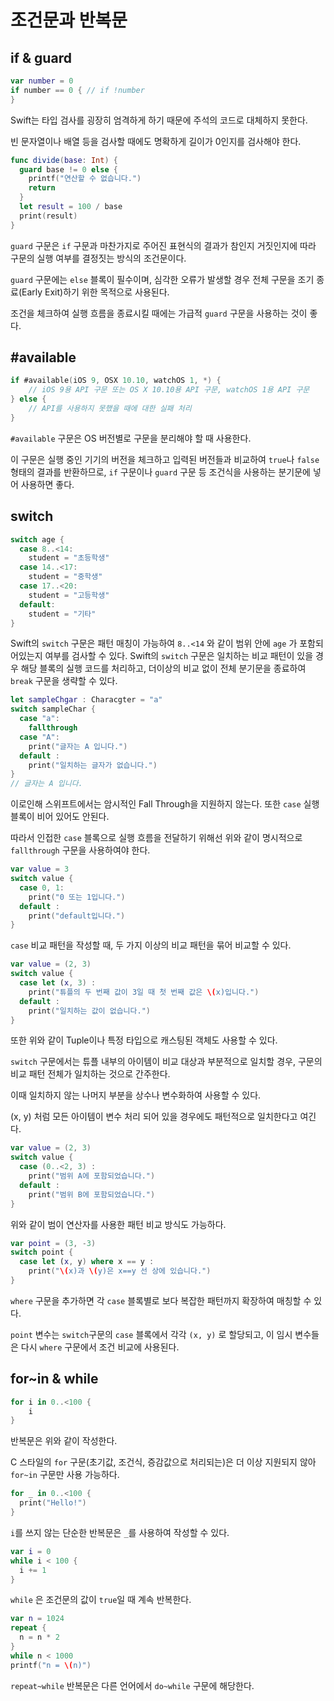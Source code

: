 # 조건문과 반복문

## if & guard

```swift
var number = 0
if number == 0 { // if !number
}
```

Swift는 타입 검사를 굉장히 엄격하게 하기 때문에 주석의 코드로 대체하지 못한다.

빈 문자열이나 배열 등을 검사할 때에도 명확하게 길이가 0인지를 검사해야 한다.

```swift
func divide(base: Int) {
  guard base != 0 else {
    printf("연산할 수 없습니다.")
    return
  }
  let result = 100 / base
  print(result)
}
```

`guard` 구문은 `if` 구문과 마찬가지로 주어진 표현식의 결과가 참인지 거짓인지에 따라 구문의 실행 여부를 결정짓는 방식의 조건문이다.

`guard` 구문에는 `else` 블록이 필수이며, 심각한 오류가 발생할 경우 전체 구문을 조기 종료(Early Exit)하기 위한 목적으로 사용된다.

조건을 체크하여 실행 흐름을 종료시킬 때에는 가급적 `guard` 구문을 사용하는 것이 좋다.

## #available

```swift
if #available(iOS 9, OSX 10.10, watchOS 1, *) {
	// iOS 9용 API 구문 또는 OS X 10.10용 API 구문, watchOS 1용 API 구문
} else {
	// API를 사용하지 못했을 때에 대한 실패 처리
}
```

`#available` 구문은 OS 버전별로 구문을 분리해야 할 때 사용한다.

이 구문은 실행 중인 기기의 버전을 체크하고 입력된 버전들과 비교하여 `true`나 `false` 형태의 결과를 반환하므로, `if` 구문이나 `guard` 구문 등 조건식을 사용하는 분기문에 넣어 사용하면 좋다.

## switch

```swift
switch age {
  case 8..<14:
  	student = "초등학생"
  case 14..<17:
  	student = "중학생"
  case 17..<20:
  	student = "고등학생"
  default:
  	student = "기타"
}
```

Swift의 `switch` 구문은 패턴 매칭이 가능하여 `8..<14` 와 같이 범위 안에 `age` 가 포함되어있는지 여부를 검사할 수 있다.
Swift의 `switch` 구문은 일치하는 비교 패턴이 있을 경우 해당 블록의 실행 코드를 처리하고, 더이상의 비교 없이 전체 분기문을 종료하여 `break` 구문을 생략할 수 있다.

```swift
let sampleChgar : Characgter = "a"
switch sampleChar {
  case "a":
  	fallthrough
  case "A":
  	print("글자는 A 입니다.")
  default :
  	print("일치하는 글자가 없습니다.")
}
// 글자는 A 입니다.
```

이로인해 스위프트에서는 암시적인 Fall Through을 지원하지 않는다. 또한 `case` 실행 블록이 비어 있어도 안된다.

따라서 인접한 `case` 블록으로 실행 흐름을 전달하기 위해선 위와 같이 명시적으로 `fallthrough` 구문을 사용하여야 한다.

```swift
var value = 3
switch value {
  case 0, 1:
  	print("0 또는 1입니다.")
  default :
  	print("default입니다.")
}
```

`case` 비교 패턴을 작성할 때, 두 가지 이상의 비교 패턴을 묶어 비교할 수 있다.

```swift
var value = (2, 3)
switch value {
  case let (x, 3) :
  	print("튜플의 두 번째 값이 3일 때 첫 번째 값은 \(x)입니다.")
  default :
  	print("일치하는 값이 없습니다.")
}
```

또한 위와 같이 Tuple이나 특정 타입으로 캐스팅된 객체도 사용할 수 있다.

`switch` 구문에서는 튜플 내부의 아이템이 비교 대상과 부분적으로 일치할 경우, 구문의 비교 패턴 전체가 일치하는 것으로 간주한다.

이때 일치하지 않는 나머지 부분을 상수나 변수화하여 사용할 수 있다. 

(x, y) 처럼 모든 아이템이 변수 처리 되어 있을 경우에도 패턴적으로 일치한다고 여긴다.

```swift
var value = (2, 3)
switch value {
  case (0..<2, 3) :
  	print("범위 A에 포함되었습니다.")
  default :
  	print("범위 B에 포함되었습니다.")
}
```

위와 같이 범이 연산자를 사용한 패턴 비교 방식도 가능하다.

```swift
var point = (3, -3)
switch point {
  case let (x, y) where x == y :
  	print("\(x)과 \(y)은 x==y 선 상에 있습니다.")
}
```

`where` 구문을 추가하면 각 `case` 블록별로 보다 복잡한 패턴까지 확장하여 매칭할 수 있다.

`point` 변수는 `switch`구문의 `case` 블록에서 각각 `(x, y)` 로 할당되고, 이 임시 변수들은 다시 `where` 구문에서 조건 비교에 사용된다.

## for~in & while

```swift
for i in 0..<100 {
	i
}
```

반복문은 위와 같이 작성한다.

C 스타일의 `for` 구문(초기값, 조건식, 증감값으로 처리되는)은 더 이상 지원되지 않아 `for~in` 구문만 사용 가능하다.

```swift
for _ in 0..<100 {
  print("Hello!")
}
```

`i`를 쓰지 않는 단순한 반복문은 `_`를 사용하여 작성할 수 있다.

```swift
var i = 0
while i < 100 {
  i += 1
}
```

`while` 은 조건문의 값이 `true`일 때 계속 반복한다.

```swift
var n = 1024
repeat {
  n = n * 2
}
while n < 1000
printf("n = \(n)")
```

`repeat~while` 반복문은 다른 언어에서 `do~while` 구문에 해당한다.

